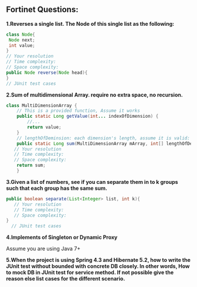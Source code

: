 ## Fortinet Questions:

**1.Reverses a single list.  The Node of this single list as the following:**

```java
class Node{ 
 Node next;
 int value;
}
// Your resolution 
// Time complexity:  
// Space complexity:  
public Node reverse(Node head){
}
// JUnit test cases
```
**2.Sum of multidimensional Array. require no extra space, no recursion.**

```java
class MultiDimensionArray {
    // This is a provided function, Assume it works
    public static Long getValue(int... indexOfDimension) {
        //... 
        return value;
    }
    // lengthOfDeminsion: each dimension's length, assume it is valid: lengthOfDeminsion[i]>0.
    public static Long sum(MultiDimensionArray mArray, int[] lengthOfDeminsion) { 
   // Your resolution 
   // Time complexity:  
   // Space complexity: 
    return sum;
    }
```
**3.Given a list of numbers, see if you can separate them in to k groups such that each group has the same sum.**
 
```java
public boolean separate(List<Integer> list, int k){
   // Your resolution 
   // Time complexity:  
   // Space complexity: 
}
  // JUnit test cases 
```  
**4.Implements of  Singleton or Dynamic Proxy**

Assume you are using Java 7+

**5.When the project is using Spring 4.3  and Hibernate 5.2, how to write the JUnit test without bounded with concrete DB closely. In other words, How to mock DB in JUnit test for service method.  If not possible give the reason else list cases for the different scenario.**
